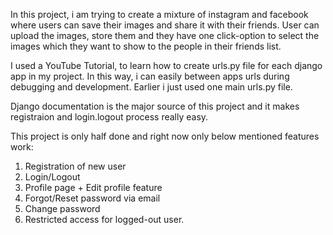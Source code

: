In this project, i am trying to create a mixture of instagram and facebook where users 
can save their images and share it with their friends.
User can upload the images, store them and they have one click-option to select the images which they want to 
show to the people in their friends list. 

I used a YouTube Tutorial, to learn how to create urls.py file for each django app in my project. In this way, i can easily between apps urls during debugging and development. Earlier i just used one main urls.py file.

Django documentation is the major source of this project and it makes registraion and login.logout process really easy. 

This project is only half done and right now only below mentioned features work:
1. Registration of new user
2. Login/Logout
3. Profile page + Edit profile feature
4. Forgot/Reset password via email
5. Change password
6. Restricted access for logged-out user.
